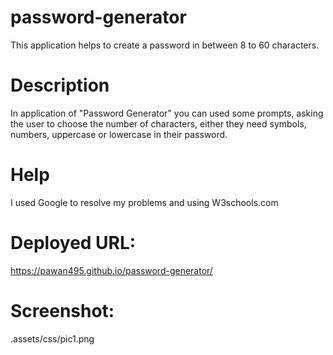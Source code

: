 # password-generator
 This application helps to create a password in between 8 to 60 characters.

 # Description
 In application of "Password Generator" you can used some prompts, asking the user to choose the number of characters, either they need symbols, numbers, uppercase or lowercase in their password.

 # Help
 I used Google to resolve my problems and using W3schools.com

 # Deployed URL:
https://pawan495.github.io/password-generator/

 # Screenshot: 
 .assets/css/pic1.png
